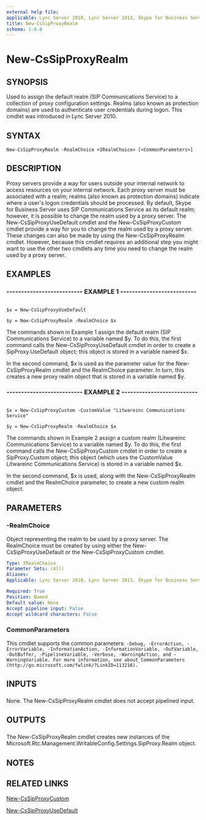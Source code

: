 ```yaml
---
external help file: 
applicable: Lync Server 2010, Lync Server 2013, Skype for Business Server 2015
title: New-CsSipProxyRealm
schema: 2.0.0
---
```


# New-CsSipProxyRealm

## SYNOPSIS

Used to assign the default realm (SIP Communications Service) to a collection of proxy configuration settings.
Realms (also known as protection domains) are used to authenticate user credentials during logon.
This cmdlet was introduced in Lync Server 2010.



## SYNTAX

```
New-CsSipProxyRealm -RealmChoice <IRealmChoice> [<CommonParameters>]
```

## DESCRIPTION

Proxy servers provide a way for users outside your internal network to access resources on your internal network.
Each proxy server must be associated with a realm; realms (also known as protection domains) indicate where a user's logon credentials should be processed.
By default, Skype for Business Server uses SIP Communications Service as its default realm; however, it is possible to change the realm used by a proxy server.
The New-CsSipProxyUseDefault cmdlet and the New-CsSipProxyCustom cmdlet provide a way for you to change the realm used by a proxy server.
These changes can also be made by using the New-CsSipProxyRealm cmdlet.
However, because this cmdlet requires an additional step you might want to use the other two cmdlets any time you need to change the realm used by a proxy server.



## EXAMPLES

### -------------------------- EXAMPLE 1 -------------------------- 
```

$x = New-CsSipProxyUseDefault

$y = New-CsSipProxyRealm -RealmChoice $x
```

The commands shown in Example 1 assign the default realm (SIP Communications Service) to a variable named $y.
To do this, the first command calls the New-CsSipProxyUseDefault cmdlet in order to create a SipProxy.UseDefault object; this object is stored in a variable named $x.

In the second command, $x is used as the parameter value for the New-CsSipProxyRealm cmdlet and the RealmChoice parameter.
In turn, this creates a new proxy realm object that is stored in a variable named $y.

### -------------------------- EXAMPLE 2 -------------------------- 
```

$x = New-CsSipProxyCustom -CustomValue "Litwareinc Communications Service"

$y = New-CsSipProxyRealm -RealmChoice $x
```

The commands shown in Example 2 assign a custom realm (Litwareinc Communications Service) to a variable named $y.
To do this, the first command calls the New-CsSipProxyCustom cmdlet in order to create a SipProxy.Custom object; this object (which uses the CustomValue Litwareinc Communications Service) is stored in a variable named $x.

In the second command, $x is used, along with the New-CsSipProxyRealm cmdlet and the RealmChoice parameter, to create a new custom realm object.


## PARAMETERS

### -RealmChoice
Object representing the realm to be used by a proxy server.
The RealmChoice must be created by using either the New-CsSipProxyUseDefault or the New-CsSipProxyCustom cmdlet.

```yaml
Type: IRealmChoice
Parameter Sets: (All)
Aliases: 
Applicable: Lync Server 2010, Lync Server 2013, Skype for Business Server 2015

Required: True
Position: Named
Default value: None
Accept pipeline input: False
Accept wildcard characters: False
```

### CommonParameters
This cmdlet supports the common parameters: `-Debug, -ErrorAction, -ErrorVariable, -InformationAction, -InformationVariable, -OutVariable, -OutBuffer, -PipelineVariable, -Verbose, -WarningAction, and -WarningVariable. For more information, see about_CommonParameters (http://go.microsoft.com/fwlink/?LinkID=113216).`

## INPUTS

###  
None.
The New-CsSipProxyRealm cmdlet does not accept pipelined input.

## OUTPUTS

###  
The New-CsSipProxyRealm cmdlet creates new instances of the Microsoft.Rtc.Management.WritableConfig.Settings.SipProxy.Realm object.

## NOTES

## RELATED LINKS

[New-CsSipProxyCustom](New-CsSipProxyCustom.md)

[New-CsSipProxyUseDefault](New-CsSipProxyUseDefault.md)

